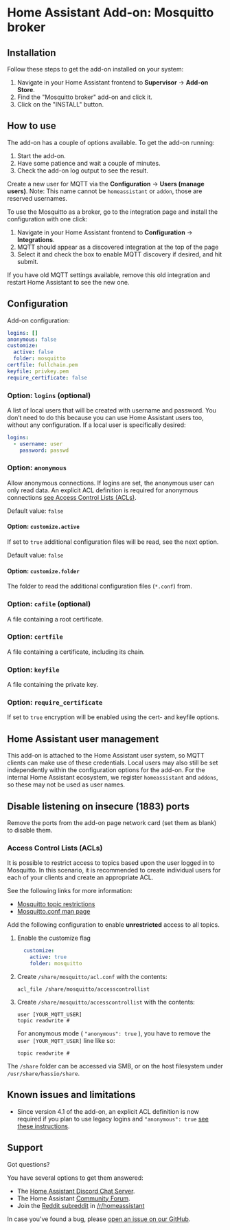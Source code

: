 # Home Assistant Add-on: Mosquitto broker

## Installation

Follow these steps to get the add-on installed on your system:

1. Navigate in your Home Assistant frontend to **Supervisor** -> **Add-on Store**.
2. Find the "Mosquitto broker" add-on and click it.
3. Click on the "INSTALL" button.

## How to use

The add-on has a couple of options available. To get the add-on running:

1. Start the add-on.
2. Have some patience and wait a couple of minutes.
3. Check the add-on log output to see the result.

Create a new user for MQTT via the **Configuration** -> **Users (manage users)**.
Note: This name cannot be `homeassistant` or `addon`, those are reserved usernames.

To use the Mosquitto as a broker, go to the integration page and install the configuration with one click:

1. Navigate in your Home Assistant frontend to **Configuration** -> **Integrations**.
2. MQTT should appear as a discovered integration at the top of the page
3. Select it and check the box to enable MQTT discovery if desired, and hit submit.

If you have old MQTT settings available, remove this old integration and restart Home Assistant to see the new one.

## Configuration

Add-on configuration:

```yaml
logins: []
anonymous: false
customize:
  active: false
  folder: mosquitto
certfile: fullchain.pem
keyfile: privkey.pem
require_certificate: false
```

### Option: `logins` (optional)

A list of local users that will be created with username and password. You don’t need to do this because you can use Home Assistant users too, without any configuration. If a local user is specifically desired:

```yaml
logins:
  - username: user
    password: passwd
```

### Option: `anonymous`

Allow anonymous connections. If logins are set, the anonymous user can only read data. An explicit ACL definition is required for anonymous connections [see Access Control Lists (ACLs)](#access-control-lists-acls).

Default value: `false`

#### Option: `customize.active`

If set to `true` additional configuration files will be read, see the next option.

Default value: `false`

#### Option: `customize.folder`

The folder to read the additional configuration files (`*.conf`) from.

### Option: `cafile` (optional)

A file containing a root certificate.

### Option: `certfile`

A file containing a certificate, including its chain.

### Option: `keyfile`

A file containing the private key.

### Option: `require_certificate`

If set to `true` encryption will be enabled using the cert- and keyfile options.

## Home Assistant user management

This add-on is attached to the Home Assistant user system, so MQTT clients can make use of these credentials. Local users may also still be set independently within the configuration options for the add-on. For the internal Home Assistant ecosystem, we register `homeassistant` and `addons`, so these may not be used as user names.

## Disable listening on insecure (1883) ports

Remove the ports from the add-on page network card (set them as blank) to disable them.

### Access Control Lists (ACLs)

It is possible to restrict access to topics based upon the user logged in to Mosquitto. In this scenario, it is recommended to create individual users for each of your clients and create an appropriate ACL.

See the following links for more information:

- [Mosquitto topic restrictions](http://www.steves-internet-guide.com/topic-restriction-mosquitto-configuration/)
- [Mosquitto.conf man page](https://mosquitto.org/man/mosquitto-conf-5.html)

Add the following configuration to enable **unrestricted** access to all topics.

1. Enable the customize flag

    ```yaml
      customize:
        active: true
        folder: mosquitto
    ```

2. Create `/share/mosquitto/acl.conf` with the contents:

    ```text
    acl_file /share/mosquitto/accesscontrollist
    ```

3. Create `/share/mosquitto/accesscontrollist` with the contents:

    ```text
    user [YOUR_MQTT_USER]
    topic readwrite #
    ```
    For anonymous mode ( `"anonymous": true` ), you have to remove the `user [YOUR_MQTT_USER]` line like so:

    ```text
    topic readwrite #
    ```

The `/share` folder can be accessed via SMB, or on the host filesystem under `/usr/share/hassio/share`.

## Known issues and limitations

- Since version 4.1 of the add-on, an explicit ACL definition is now required if you plan to use legacy logins and `"anonymous": true` [see these instructions](#access-control-lists-acls).

## Support

Got questions?

You have several options to get them answered:

- The [Home Assistant Discord Chat Server][discord].
- The Home Assistant [Community Forum][forum].
- Join the [Reddit subreddit][reddit] in [/r/homeassistant][reddit]

In case you've found a bug, please [open an issue on our GitHub][issue].

[discord]: https://discord.gg/c5DvZ4e
[forum]: https://community.home-assistant.io
[issue]: https://github.com/home-assistant/hassio-addons/issues
[reddit]: https://reddit.com/r/homeassistant
[repository]: https://github.com/hassio-addons/repository
[mosquitto]: https://mosquitto.org/
